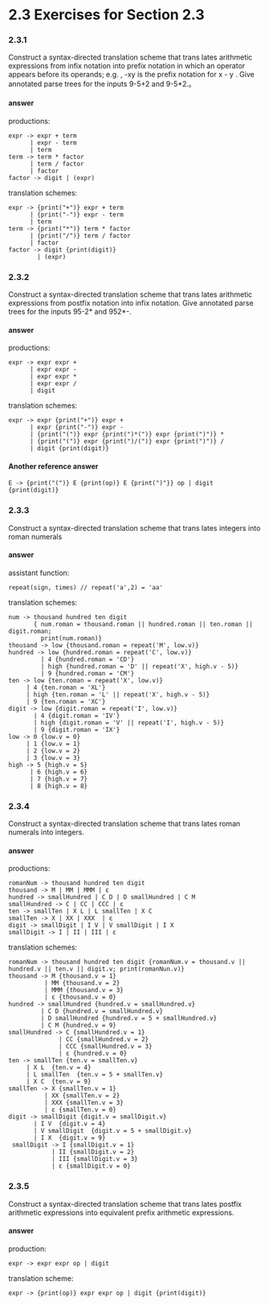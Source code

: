 # 2.3 Exercises for Section 2.3

### 2.3.1

Construct a syntax-directed translation scheme that trans­ lates arithmetic expressions from infix notation into prefix notation in which an operator appears before its operands; e.g. , -xy is the prefix notation for x - y . Give annotated parse trees for the inputs 9-5+2 and 9-5*2.。

#### answer

productions:

```
expr -> expr + term
      | expr - term
      | term
term -> term * factor
      | term / factor
      | factor
factor -> digit | (expr)
```

translation schemes:

```
expr -> {print("+")} expr + term
      | {print("-")} expr - term
      | term
term -> {print("*")} term * factor
      | {print("/")} term / factor
      | factor
factor -> digit {print(digit)}
        | (expr)
```

### 2.3.2

Construct a syntax-directed translation scheme that trans­ lates arithmetic expressions from postfix notation into infix notation. Give annotated parse trees for the inputs 95-2* and 952*-.

#### answer

productions:

```
expr -> expr expr +
      | expr expr -
      | expr expr *
      | expr expr /
      | digit
```

translation schemes:

```
expr -> expr {print("+")} expr +
      | expr {print("-")} expr -
      | {print("(")} expr {print(")*(")} expr {print(")")} *
      | {print("(")} expr {print(")/(")} expr {print(")")} /
      | digit {print(digit)}
```

#### Another reference answer

```
E -> {print("(")} E {print(op)} E {print(")"}} op | digit {print(digit)}
```

### 2.3.3

Construct a syntax-directed translation scheme that trans­ lates integers into roman numerals

#### answer

assistant function:

```
repeat(sign, times) // repeat('a',2) = 'aa'
```

translation schemes:

```
num -> thousand hundred ten digit
       { num.roman = thousand.roman || hundred.roman || ten.roman || digit.roman;
         print(num.roman)}
thousand -> low {thousand.roman = repeat('M', low.v)}
hundred -> low {hundred.roman = repeat('C', low.v)}
         | 4 {hundred.roman = 'CD'}
         | high {hundred.roman = 'D' || repeat('X', high.v - 5)}
         | 9 {hundred.roman = 'CM'}
ten -> low {ten.roman = repeat('X', low.v)}
     | 4 {ten.roman = 'XL'}
     | high {ten.roman = 'L' || repeat('X', high.v - 5)}
     | 9 {ten.roman = 'XC'}
digit -> low {digit.roman = repeat('I', low.v)}
       | 4 {digit.roman = 'IV'}
       | high {digit.roman = 'V' || repeat('I', high.v - 5)}
       | 9 {digit.roman = 'IX'}
low -> 0 {low.v = 0}
     | 1 {low.v = 1}
     | 2 {low.v = 2}
     | 3 {low.v = 3}
high -> 5 {high.v = 5}
      | 6 {high.v = 6}
      | 7 {high.v = 7}
      | 8 {high.v = 8}
```

### 2.3.4

Construct a syntax-directed translation scheme that trans­ lates roman numerals into integers.

#### answer

productions:

```
romanNum -> thousand hundred ten digit
thousand -> M | MM | MMM | ε
hundred -> smallHundred | C D | D smallHundred | C M
smallHundred -> C | CC | CCC | ε
ten -> smallTen | X L | L smallTen | X C
smallTen -> X | XX | XXX  | ε
digit -> smallDigit | I V | V smallDigit | I X
smallDigit -> I | II | III | ε
```
translation schemes:

```romanNum -> thousand hundred ten digit {romanNum.v = thousand.v || hundred.v || ten.v || digit.v; print(romanNun.v)}
thousand -> M {thousand.v = 1}
          | MM {thousand.v = 2}
          | MMM {thousand.v = 3}
          | ε {thousand.v = 0}
hundred -> smallHundred {hundred.v = smallHundred.v}
         | C D {hundred.v = smallHundred.v}
         | D smallHundred {hundred.v = 5 + smallHundred.v}
         | C M {hundred.v = 9}
smallHundred -> C {smallHundred.v = 1}
              | CC {smallHundred.v = 2}
              | CCC {smallHundred.v = 3}
              | ε {hundred.v = 0}
ten -> smallTen {ten.v = smallTen.v}
     | X L  {ten.v = 4}
     | L smallTen  {ten.v = 5 + smallTen.v}
     | X C  {ten.v = 9}
smallTen -> X {smallTen.v = 1}
          | XX {smallTen.v = 2}
          | XXX {smallTen.v = 3}
          | ε {smallTen.v = 0}
digit -> smallDigit {digit.v = smallDigit.v}
       | I V  {digit.v = 4}
       | V smallDigit  {digit.v = 5 + smallDigit.v}
       | I X  {digit.v = 9}
 smallDigit -> I {smallDigit.v = 1}
            | II {smallDigit.v = 2}
            | III {smallDigit.v = 3}
            | ε {smallDigit.v = 0}
```

### 2.3.5

Construct a syntax-directed translation scheme that trans­ lates postfix arithmetic expressions into equivalent prefix arithmetic expressions.

#### answer

production:

```
expr -> expr expr op | digit
```

translation scheme:

```
expr -> {print(op)} expr expr op | digit {print(digit)}
```
